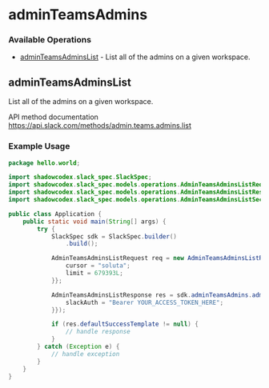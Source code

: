 # adminTeamsAdmins

### Available Operations

* [adminTeamsAdminsList](#adminteamsadminslist) - List all of the admins on a given workspace.

## adminTeamsAdminsList

List all of the admins on a given workspace.

API method documentation
<https://api.slack.com/methods/admin.teams.admins.list>

### Example Usage

```java
package hello.world;

import shadowcodex.slack_spec.SlackSpec;
import shadowcodex.slack_spec.models.operations.AdminTeamsAdminsListRequest;
import shadowcodex.slack_spec.models.operations.AdminTeamsAdminsListResponse;
import shadowcodex.slack_spec.models.operations.AdminTeamsAdminsListSecurity;

public class Application {
    public static void main(String[] args) {
        try {
            SlackSpec sdk = SlackSpec.builder()
                .build();

            AdminTeamsAdminsListRequest req = new AdminTeamsAdminsListRequest("fugiat", "ab") {{
                cursor = "soluta";
                limit = 679393L;
            }};            

            AdminTeamsAdminsListResponse res = sdk.adminTeamsAdmins.adminTeamsAdminsList(req, new AdminTeamsAdminsListSecurity("iusto") {{
                slackAuth = "Bearer YOUR_ACCESS_TOKEN_HERE";
            }});

            if (res.defaultSuccessTemplate != null) {
                // handle response
            }
        } catch (Exception e) {
            // handle exception
        }
    }
}
```
